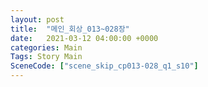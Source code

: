 ```yaml
---
layout: post
title:  "메인_회상_013~028장"
date:   2021-03-12 04:00:00 +0000
categories: Main
Tags: Story Main
SceneCode: ["scene_skip_cp013-028_q1_s10"]
---
```

